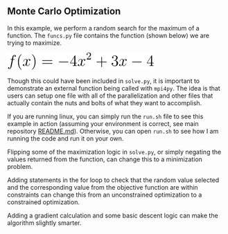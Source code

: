 ## Monte Carlo Optimization

In this example, we perform a random search for the maximum of a function. 
The `funcs.py` file contains the function (shown below) we are trying to maximize.

<img src="./eqns/func.svg" title="f(x)=-4x^2 + 3x - 4">

Though this could have been included in `solve.py`, it is important to demonstrate an external function being called with `mpi4py`. The idea is that users can setup one file with all of the parallelization and other files that actually contain the nuts and bolts of what they want to accomplish. 

If you are running linux, you can simply run the `run.sh` file to see this example in action (assuming your environment is correct, see main repository [README.md](https://github.com/lcford2/py_mpi/blob/main/README.md)). Otherwise, you can open `run.sh` to see how I am running the code and run it on your own. 

Flipping some of the maximization logic in `solve.py`, or simply negating the values returned from the function, can change this to a minimization problem. 

Adding statements in the for loop to check that the random value selected and the corresponding value from the objective function are within constraints can change this from an unconstrained optimization to a constrained optimization. 

Adding a gradient calculation and some basic descent logic can make the algorithm slightly smarter. 
